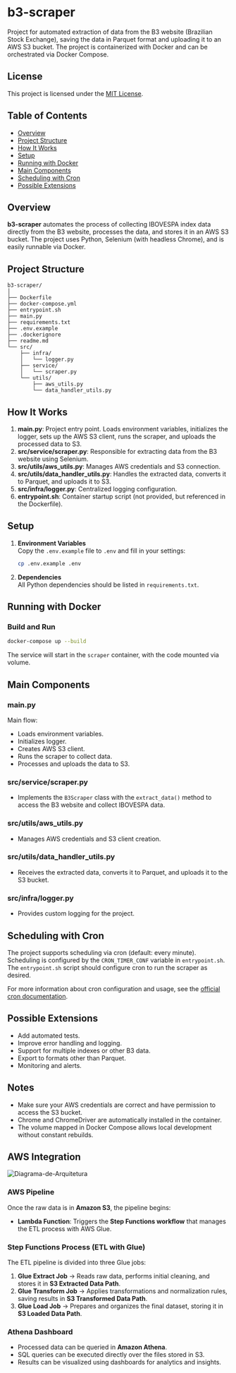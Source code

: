 # b3-scraper

Project for automated extraction of data from the B3 website (Brazilian Stock Exchange), saving the data in Parquet format and uploading it to an AWS S3 bucket. The project is containerized with Docker and can be orchestrated via Docker Compose.

## License

This project is licensed under the [MIT License](./LICENCE).

## Table of Contents

- [Overview](#overview)
- [Project Structure](#project-structure)
- [How It Works](#how-it-works)
- [Setup](#setup)
- [Running with Docker](#running-with-docker)
- [Main Components](#main-components)
- [Scheduling with Cron](#scheduling-with-cron)
- [Possible Extensions](#possible-extensions)

## Overview

**b3-scraper** automates the process of collecting IBOVESPA index data directly from the B3 website, processes the data, and stores it in an AWS S3 bucket. The project uses Python, Selenium (with headless Chrome), and is easily runnable via Docker.

## Project Structure

```
b3-scraper/
│
├── Dockerfile
├── docker-compose.yml
├── entrypoint.sh
├── main.py
├── requirements.txt
├── .env.example
├── .dockerignore
├── readme.md
└── src/
    ├── infra/
    │   └── logger.py
    ├── service/
    │   └── scraper.py
    └── utils/
        ├── aws_utils.py
        └── data_handler_utils.py
```

## How It Works

1. **main.py**: Project entry point. Loads environment variables, initializes the logger, sets up the AWS S3 client, runs the scraper, and uploads the processed data to S3.
2. **src/service/scraper.py**: Responsible for extracting data from the B3 website using Selenium.
3. **src/utils/aws_utils.py**: Manages AWS credentials and S3 connection.
4. **src/utils/data_handler_utils.py**: Handles the extracted data, converts it to Parquet, and uploads it to S3.
5. **src/infra/logger.py**: Centralized logging configuration.
6. **entrypoint.sh**: Container startup script (not provided, but referenced in the Dockerfile).

## Setup

1. **Environment Variables**  
   Copy the `.env.example` file to `.env` and fill in your settings:

   ```bash
   cp .env.example .env
   ```

2. **Dependencies**  
   All Python dependencies should be listed in `requirements.txt`.

## Running with Docker

### Build and Run

```bash
docker-compose up --build
```

The service will start in the `scraper` container, with the code mounted via volume.

## Main Components

### main.py

Main flow:

- Loads environment variables.
- Initializes logger.
- Creates AWS S3 client.
- Runs the scraper to collect data.
- Processes and uploads the data to S3.

### src/service/scraper.py

- Implements the `B3Scraper` class with the `extract_data()` method to access the B3 website and collect IBOVESPA data.

### src/utils/aws_utils.py

- Manages AWS credentials and S3 client creation.

### src/utils/data_handler_utils.py

- Receives the extracted data, converts it to Parquet, and uploads it to the S3 bucket.

### src/infra/logger.py

- Provides custom logging for the project.

## Scheduling with Cron

The project supports scheduling via cron (default: every minute). Scheduling is configured by the `CRON_TIMER_CONF` variable in `entrypoint.sh`. The `entrypoint.sh` script should configure cron to run the scraper as desired.

For more information about cron configuration and usage, see the [official cron documentation](https://man7.org/linux/man-pages/man8/cron.8.html).

## Possible Extensions

- Add automated tests.
- Improve error handling and logging.
- Support for multiple indexes or other B3 data.
- Export to formats other than Parquet.
- Monitoring and alerts.

## Notes

- Make sure your AWS credentials are correct and have permission to access the S3 bucket.
- Chrome and ChromeDriver are automatically installed in the container.
- The volume mapped in Docker Compose allows local development without constant rebuilds.

## AWS Integration

![Diagrama-de-Arquitetura](https://github.com/user-attachments/assets/6418c097-371d-4be4-9410-00a32ee5c137)

### AWS Pipeline

Once the raw data is in **Amazon S3**, the pipeline begins:

- **Lambda Function**: Triggers the **Step Functions workflow** that manages the ETL process with AWS Glue.

### Step Functions Process (ETL with Glue)

The ETL pipeline is divided into three Glue jobs:

1. **Glue Extract Job** → Reads raw data, performs initial cleaning, and stores it in **S3 Extracted Data Path**.
2. **Glue Transform Job** → Applies transformations and normalization rules, saving results in **S3 Transformed Data Path**.
3. **Glue Load Job** → Prepares and organizes the final dataset, storing it in **S3 Loaded Data Path**.

### Athena Dashboard

- Processed data can be queried in **Amazon Athena**.
- SQL queries can be executed directly over the files stored in S3.
- Results can be visualized using dashboards for analytics and insights.

